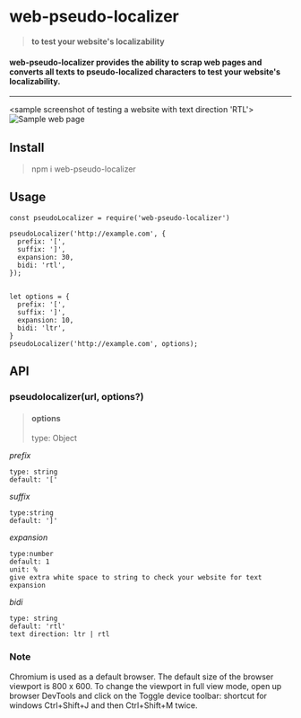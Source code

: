 # web-pseudo-localizer 

> **to test your website's localizability**

#### web-pseudo-localizer provides the ability to scrap web pages and converts all texts to pseudo-localized characters to test your website's localizability.

<hr>

<sample screenshot of testing a website with text direction 'RTL'>
![Sample web page](https://firebasestorage.googleapis.com/v0/b/portfolio-220f7.appspot.com/o/images%2Fpseudolocalized_md.png?alt=media&token=6b62c82d-57dc-47ff-9dab-879673d0457a)

## Install

> npm i web-pseudo-localizer

## Usage
    const pseudoLocalizer = require('web-pseudo-localizer')

    pseudoLocalizer('http://example.com', {
      prefix: '[',
      suffix: ']',
      expansion: 30,
      bidi: 'rtl',
    });
    
    
    let options = {
      prefix: '[',
      suffix: ']',
      expansion: 10,
      bidi: 'ltr',
    }
    pseudoLocalizer('http://example.com', options);

## API

### pseudolocalizer(url, options?)

> #### options 
> type: Object

*prefix*
    
    type: string
    default: '['

*suffix*

    type:string
    default: ']'

*expansion*

    type:number
    default: 1
    unit: %
    give extra white space to string to check your website for text expansion

*bidi*

    type: string
    default: 'rtl'
    text direction: ltr | rtl

### Note
Chromium is used as a default browser. The default size of the browser viewport is 800 x 600. To change the viewport in full view mode, open up browser DevTools and click on the Toggle device toolbar: shortcut for windows Ctrl+Shift+J and then Ctrl+Shift+M twice. 


